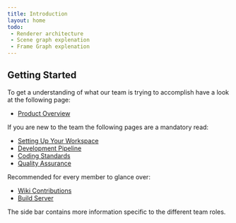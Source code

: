 ```yaml
---
title: Introduction
layout: home
todo:
 - Renderer architecture
 - Scene graph explenation
 - Frame Graph explenation
---
```


## Getting Started

To get a understanding of what our team is trying to accomplish have a look at the following page:

* [Product Overview]({{site.url}}/product)

If you are new to the team the following pages are a mandatory read:

* [Setting Up Your Workspace]({{site.url}}/workspace_setup)
* [Development Pipeline]({{site.url}}/dev_pipeline)
* [Coding Standards]({{site.url}}/code_standards)
* [Quality Assurance]({{site.url}}/quality)

Recommended for every member to glance over:

* [Wiki Contributions]({{site.url}}/wiki_contributions)
* [Build Server]({{site.url}}/build_server)

The side bar contains more information specific to the different team roles.
